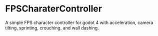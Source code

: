 # FPSCharaterController
A simple FPS character controller for godot 4 with acceleration, camera tilting, sprinting, crouching, and wall dashing.
